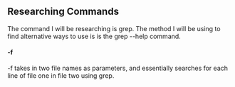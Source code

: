 <h2>Researching Commands</h2>
The command I will be researching is grep. The method I will be using to find alternative ways to use is is the grep --help command.

<h4>-f</h4>
-f takes in two file names as parameters, and essentially searches for each line of file one in file two using grep.
